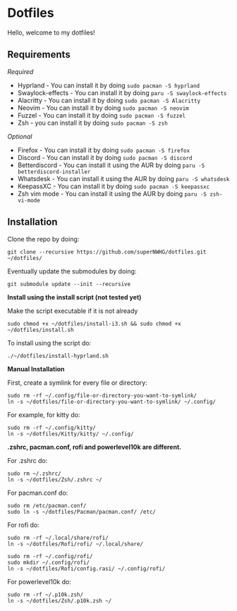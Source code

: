# Dotfiles

Hello, welcome to my dotfiles!

## **Requirements**

_Required_

- Hyprland -
  You can install it by doing `sudo pacman -S hyprland`
- Swaylock-effects -
  You can install it by doing `paru -S swaylock-effects`
- Alacritty -
  You can install it by doing `sudo pacman -S Alacritty`
- Neovim -
  You can install it by doing `sudo pacman -S neovim`
- Fuzzel -
  You can install it by doing `sudo pacman -S fuzzel`
- Zsh -
  you can install it by doing `sudo pacman -S zsh`

_Optional_

- Firefox -
  You can install it by doing `sudo pacman -S firefox`
- Discord -
  You can install it by doing `sudo pacman -S discord`
- Betterdiscord -
  You can install it using the AUR by doing `paru -S betterdiscord-installer`
- Whatsdesk -
  You can install it using the AUR by doing `paru -S whatsdesk`
- KeepassXC -
  You can install it by doing `sudo pacman -S keepassxc`
- Zsh vim mode -
  You can install it using the AUR by doing `paru -S zsh-vi-mode`

## **Installation**

Clone the repo by doing:

```shell
git clone --recursive https://github.com/superNWHG/dotfiles.git ~/dotfiles/
```

Eventually update the submodules by doing:

```shell
git submodule update --init --recursive
```

**Install using the install script (not tested yet)**

Make the script executable if it is not already

```shell
sudo chmod +x ~/dotfiles/install-i3.sh && sudo chmod +x ~/dotfiles/install.sh
```

To install using the script do:

```shell
./~/dotfiles/install-hyprland.sh
```

**Manual Installation**

First, create a symlink for every file or directory:

```shell
sudo rm -rf ~/.config/file-or-directory-you-want-to-symlink/
ln -s ~/dotfiles/file-or-directory-you-want-to-symlink/ ~/.config/
```

For example, for kitty do:

```shell
sudo rm -rf ~/.config/kitty/
ln -s ~/dotfiles/Kitty/kitty/ ~/.config/
```

**.zshrc, pacman.conf, rofi and powerlevel10k are different.**

For .zshrc do:

```shell
sudo rm ~/.zshrc/
ln -s ~/dotfiles/Zsh/.zshrc ~/
```

For pacman.conf do:

```shell
sudo rm /etc/pacman.conf/
sudo ln -s ~/dotfiles/Pacman/pacman.conf/ /etc/
```

For rofi do:

```shell
sudo rm -rf ~/.local/share/rofi/
ln -s ~/dotfiles/Rofi/rofi/ ~/.local/share/

sudo rm -rf ~/.config/rofi/
sudo mkdir ~/.config/rofi/
ln -s ~/dotfiles/Rofi/config.rasi/ ~/.config/rofi/
```

For powerlevel10k do:

```shell
sudo rm -rf ~/.p10k.zsh/
ln -s ~/dotfiles/Zsh/.p10k.zsh ~/
```
